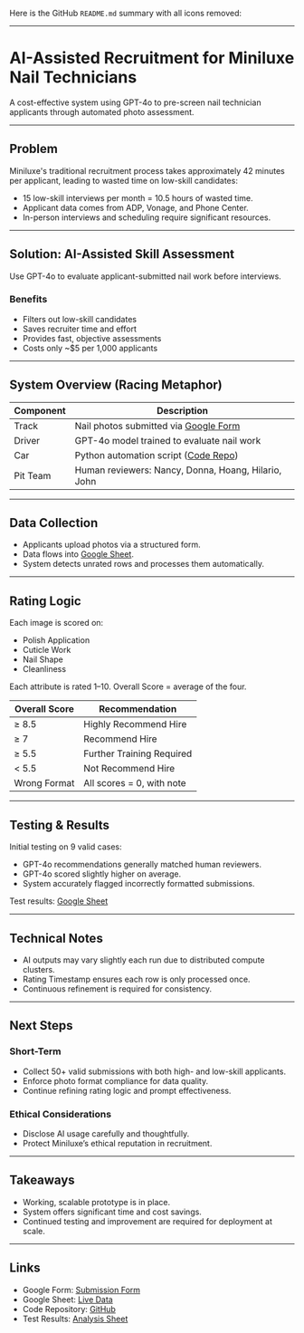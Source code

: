 Here is the GitHub `README.md` summary with all icons removed:

---

# AI-Assisted Recruitment for Miniluxe Nail Technicians

A cost-effective system using GPT-4o to pre-screen nail technician applicants through automated photo assessment.

---

## Problem

Miniluxe's traditional recruitment process takes approximately 42 minutes per applicant, leading to wasted time on low-skill candidates:

* 15 low-skill interviews per month = 10.5 hours of wasted time.
* Applicant data comes from ADP, Vonage, and Phone Center.
* In-person interviews and scheduling require significant resources.

---

## Solution: AI-Assisted Skill Assessment

Use GPT-4o to evaluate applicant-submitted nail work before interviews.

### Benefits

* Filters out low-skill candidates
* Saves recruiter time and effort
* Provides fast, objective assessments
* Costs only \~\$5 per 1,000 applicants

---

## System Overview (Racing Metaphor)

| Component | Description                                                                                                      |
| --------- | ---------------------------------------------------------------------------------------------------------------- |
| Track     | Nail photos submitted via [Google Form](https://forms.gle/vcSpMnKfQEeymkhk7)                                     |
| Driver    | GPT-4o model trained to evaluate nail work                                                                       |
| Car       | Python automation script ([Code Repo](https://github.com/duocroidithoy/Miniluxe_AI_nail_rate/blob/main/main.py)) |
| Pit Team  | Human reviewers: Nancy, Donna, Hoang, Hilario, John                                                              |

---

## Data Collection

* Applicants upload photos via a structured form.
* Data flows into [Google Sheet](https://shorturl.at/Aik5Z).
* System detects unrated rows and processes them automatically.

---

## Rating Logic

Each image is scored on:

* Polish Application
* Cuticle Work
* Nail Shape
* Cleanliness

Each attribute is rated 1–10.
Overall Score = average of the four.

| Overall Score | Recommendation            |
| ------------- | ------------------------- |
| ≥ 8.5         | Highly Recommend Hire     |
| ≥ 7           | Recommend Hire            |
| ≥ 5.5         | Further Training Required |
| < 5.5         | Not Recommend Hire        |
| Wrong Format  | All scores = 0, with note |

---

## Testing & Results

Initial testing on 9 valid cases:

* GPT-4o recommendations generally matched human reviewers.
* GPT-4o scored slightly higher on average.
* System accurately flagged incorrectly formatted submissions.

Test results: [Google Sheet](https://shorturl.at/KCIaI)

---

## Technical Notes

* AI outputs may vary slightly each run due to distributed compute clusters.
* Rating Timestamp ensures each row is only processed once.
* Continuous refinement is required for consistency.

---

## Next Steps

### Short-Term

* Collect 50+ valid submissions with both high- and low-skill applicants.
* Enforce photo format compliance for data quality.
* Continue refining rating logic and prompt effectiveness.

### Ethical Considerations

* Disclose AI usage carefully and thoughtfully.
* Protect Miniluxe’s ethical reputation in recruitment.

---

## Takeaways

* Working, scalable prototype is in place.
* System offers significant time and cost savings.
* Continued testing and improvement are required for deployment at scale.

---

## Links

* Google Form: [Submission Form](https://forms.gle/vcSpMnKfQEeymkhk7)
* Google Sheet: [Live Data](https://shorturl.at/Aik5Z)
* Code Repository: [GitHub](https://github.com/duocroidithoy/Miniluxe_AI_nail_rate/blob/main/main.py)
* Test Results: [Analysis Sheet](https://shorturl.at/KCIaI)
